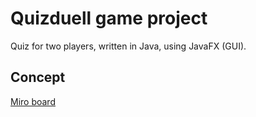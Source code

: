 # Quizduell game project
Quiz for two players, written in Java, using JavaFX (GUI).

## Concept
[Miro board](https://miro.com/app/board/uXjVMQbmwPw=)
